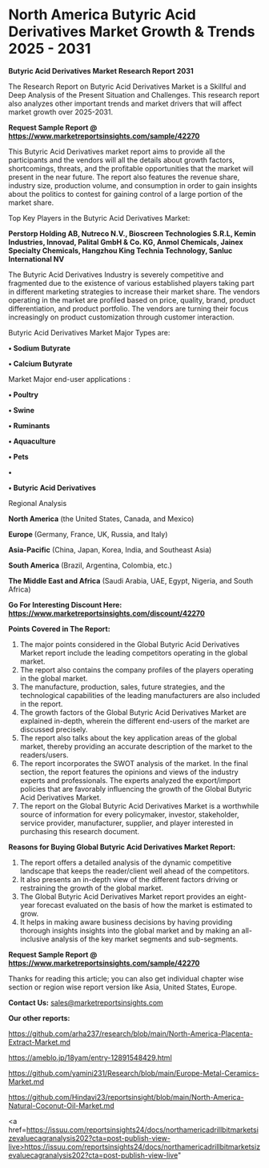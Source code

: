 # North America Butyric Acid Derivatives Market Growth & Trends 2025 - 2031

<strong>Butyric Acid Derivatives Market Research Report 2031</strong>

The Research Report on Butyric Acid Derivatives Market is a Skillful and Deep Analysis of the Present Situation and Challenges. This research report also analyzes other important trends and market drivers that will affect market growth over 2025-2031.

<strong>Request Sample Report @ <a href=https://www.marketreportsinsights.com/sample/42270>https://www.marketreportsinsights.com/sample/42270</a></strong>

This Butyric Acid Derivatives market report aims to provide all the participants and the vendors will all the details about growth factors, shortcomings, threats, and the profitable opportunities that the market will present in the near future. The report also features the revenue share, industry size, production volume, and consumption in order to gain insights about the politics to contest for gaining control of a large portion of the market share.

Top Key Players in the Butyric Acid Derivatives Market:

<strong>Perstorp Holding AB, Nutreco N.V., Bioscreen Technologies S.R.L, Kemin Industries, Innovad, Palital GmbH & Co. KG, Anmol Chemicals, Jainex Specialty Chemicals, Hangzhou King Technia Technology, Sanluc International NV</strong>

The Butyric Acid Derivatives Industry is severely competitive and fragmented due to the existence of various established players taking part in different marketing strategies to increase their market share. The vendors operating in the market are profiled based on price, quality, brand, product differentiation, and product portfolio. The vendors are turning their focus increasingly on product customization through customer interaction.

Butyric Acid Derivatives Market Major Types are:

<strong>•  Sodium Butyrate

•  Calcium Butyrate</strong>

Market Major end-user applications :

<strong>•  Poultry

•  Swine

•  Ruminants

•  Aquaculture

•  Pets

•  

•  Butyric Acid Derivatives</strong>

Regional Analysis

</u><strong><b>North America</b></strong> (the United States, Canada, and Mexico)

<strong><b>Europe </b></strong>(Germany, France, UK, Russia, and Italy)

<strong><b>Asia-Pacific</b></strong> (China, Japan, Korea, India, and Southeast Asia)

<strong><b>South America</b></strong> (Brazil, Argentina, Colombia, etc.)

<strong><b>The Middle East and Africa</b></strong> (Saudi Arabia, UAE, Egypt, Nigeria, and South Africa)

<strong>Go For Interesting Discount Here: <a href=https://www.marketreportsinsights.com/discount/42270>https://www.marketreportsinsights.com/discount/42270</a></strong>

<strong>Points Covered in The Report:</strong>
<ol>
  <li>The major points considered in the Global Butyric Acid Derivatives Market report include the leading competitors operating in the global market.</li>
  <li>The report also contains the company profiles of the players operating in the global market.</li>
  <li>The manufacture, production, sales, future strategies, and the technological capabilities of the leading manufacturers are also included in the report.</li>
  <li>The growth factors of the Global Butyric Acid Derivatives Market are explained in-depth, wherein the different end-users of the market are discussed precisely.</li>
  <li>The report also talks about the key application areas of the global market, thereby providing an accurate description of the market to the readers/users.</li>
  <li>The report incorporates the SWOT analysis of the market. In the final section, the report features the opinions and views of the industry experts and professionals. The experts analyzed the export/import policies that are favorably influencing the growth of the Global Butyric Acid Derivatives Market.</li>
  <li>The report on the Global Butyric Acid Derivatives Market is a worthwhile source of information for every policymaker, investor, stakeholder, service provider, manufacturer, supplier, and player interested in purchasing this research document.</li>
</ol>
<strong>Reasons for Buying Global Butyric Acid Derivatives Market Report:</strong>

<ol>
  <li>The report offers a detailed analysis of the dynamic competitive landscape that keeps the reader/client well ahead of the competitors.</li>
  <li>It also presents an in-depth view of the different factors driving or restraining the growth of the global market.</li>
  <li>The Global Butyric Acid Derivatives Market report provides an eight-year forecast evaluated on the basis of how the market is estimated to grow.</li>
  <li>It helps in making aware business decisions by having providing thorough insights insights into the global market and by making an all-inclusive analysis of the key market segments and sub-segments.</li>
</ol>
<strong>Request Sample Report @ <a href=https://www.marketreportsinsights.com/sample/42270>https://www.marketreportsinsights.com/sample/42270</a></strong>


Thanks for reading this article; you can also get individual chapter wise section or region wise report version like Asia, United States, Europe.

<strong>Contact Us:</strong>
sales@marketreportsinsights.com

<strong>Our other reports:</strong>

<a href=https://github.com/arha237/research/blob/main/North-America-Placenta-Extract-Market.md>https://github.com/arha237/research/blob/main/North-America-Placenta-Extract-Market.md</a>

<a href=https://ameblo.jp/18yam/entry-12891548429.html>https://ameblo.jp/18yam/entry-12891548429.html</a>

<a href=https://github.com/yamini231/Research/blob/main/Europe-Metal-Ceramics-Market.md>https://github.com/yamini231/Research/blob/main/Europe-Metal-Ceramics-Market.md</a>

<a href=https://github.com/Hindavi23/reportsinsight/blob/main/North-America-Natural-Coconut-Oil-Market.md>https://github.com/Hindavi23/reportsinsight/blob/main/North-America-Natural-Coconut-Oil-Market.md</a>

<a href=https://issuu.com/reportsinsights24/docs/northamericadrillbitmarketsizevaluecagranalysis202?cta=post-publish-view-live>https://issuu.com/reportsinsights24/docs/northamericadrillbitmarketsizevaluecagranalysis202?cta=post-publish-view-live</a>"
